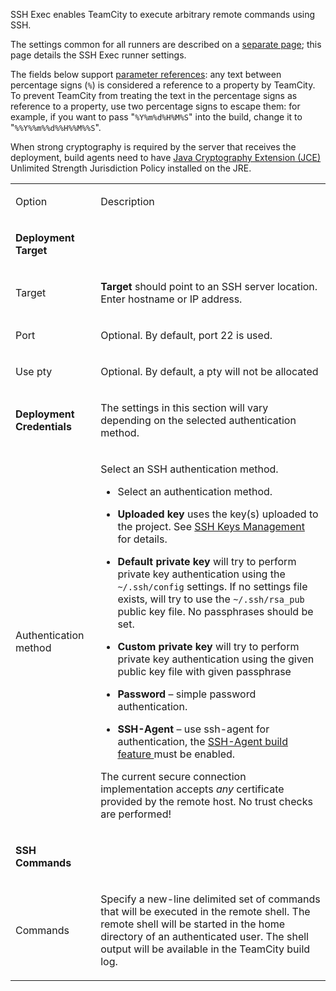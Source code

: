 [//]: # (title: SSH Exec)
[//]: # (auxiliary-id: SSH Exec)
SSH Exec enables TeamCity to execute arbitrary remote commands using SSH.

The settings common for all runners are described on a [separate page](configuring-build-steps.md); this page details the SSH Exec runner settings.

The fields below support [parameter references](predefined-build-parameters.md): any text between percentage signs (`%`) is considered a reference to a property by TeamCity. To prevent TeamCity from treating the text in the percentage signs as reference to a property, use two percentage signs to escape them: for example, if you want to pass "`%Y%m%d%H%M%S`" into the build, change it to "`%%Y%%m%%d%%H%%M%%S`".

<warning>

When strong cryptography is required by the server that receives the deployment, build agents need to have [Java Cryptography Extension (JCE)](https://www.oracle.com/technetwork/java/javase/downloads/jce8-download-2133166.html) Unlimited Strength Jurisdiction Policy installed on the JRE.
</warning>

<table><tr>

<td>

Option

</td>

<td>

Description

</td></tr><tr>

<td>

__Deployment Target__

</td>

<td>

</td>

</tr><tr>

<td>

Target

</td>

<td>


__Target__ should point to an SSH server location. Enter hostname or IP address.


</td></tr><tr>

<td>

Port

</td>

<td>

Optional. By default, port 22 is used.

</td></tr><tr>

<td>

Use pty

</td>

<td>

Optional. By default, a pty will not be allocated

</td></tr><tr>

<td>

__Deployment Credentials__

</td>

<td>

The settings in this section will vary depending on the selected authentication method.

</td></tr><tr>

<td>

Authentication method

</td>

<td>


Select an SSH authentication method.

* Select an authentication method.

 * __Uploaded key__ uses the key(s) uploaded to the project. See [SSH Keys Management](ssh-keys-management.md) for details.
 * __Default private key__ will try to perform private key authentication using the `~/.ssh/config` settings. If no settings file exists, will try to use the `~/.ssh/rsa_pub` public key file. No passphrases should be set.
 * __Custom private key__ will try to perform private key authentication using the given public key file with given passphrase
 * __Password__ – simple password authentication.
 * __SSH\-Agent__ – use ssh\-agent for authentication, the [SSH-Agent build feature ](ssh-agent.md) must be enabled.


<note>

The current secure connection implementation accepts _any_ certificate provided by the remote host. No trust checks are performed!
</note>


</td></tr><tr>

<td>

__SSH Commands__

</td>

<td>

</td>

</tr><tr>

<td>

Commands

</td>

<td>

Specify a new\-line delimited set of commands that will be executed in the remote shell. The remote shell will be started in the home directory of an authenticated user. The shell output will be available in the TeamCity build log.

</td></tr></table> 